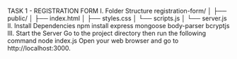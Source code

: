 TASK 1 - REGISTRATION FORM
I. Folder Structure
    registration-form/
    │
    ├── public/
    │ ├── index.html
    │ ├── styles.css
    │ └── scripts.js
    │
    └── server.js
II. Install Dependencies
     npm install express mongoose body-parser bcryptjs
III. Start the Server
      Go to the project directory then run the following command
           node index.js
Open your web browser and go to http://localhost:3000.
